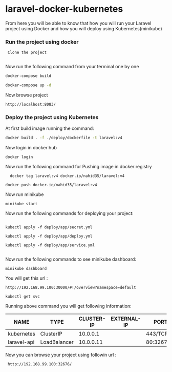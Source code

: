 

# laravel-docker-kubernetes

From here you will be able to know that how you will run your  Laravel project using Docker and how you will deploy using Kubernetes(minikube) 

### Run the project using docker

``` 
 Clone the project
 
 ```
 
 Now run the following command from your terminal one by one

```sh
docker-compose build

```


```sh
docker-compose up -d

```

Now browse project 

 ```
 http://localhost:8083/

```
 
### Deploy the project using Kubernetes

At first build image running the command:

```sh
docker build . -f ./deploy/dockerfile -t laravel:v4

```

Now login in docker hub

 ```
 docker login
 
 ```

Now run the following command for Pushing image in docker registry

```
  docker tag laravel:v4 docker.io/nahid35/laravel:v4
```

```
docker push docker.io/nahid35/laravel:v4

```

Now run minikube 

```
minikube start

```

Now run the following commands for deploying your project:

```

kubectl apply -f deploy/app/secret.yml

kubectl apply -f deploy/app/deploy.yml

kubectl apply -f deploy/app/service.yml


``` 

Now run the following commands to see minikube dashboard:

```
minikube dashboard

```

You will get this url :

```
http://192.168.99.100:30000/#!/overview?namespace=default

```


``` 
kubectl get svc

```

Running above command you will get following information:


NAME     |     TYPE      |     CLUSTER-IP  |  EXTERNAL-IP   |  PORT(S)   |     AGE
---------|---------------|-----------------|----------------|------------|----------
kubernetes  |  ClusterIP  |    10.0.0.1   |  <none>      |  443/TCP      |  27d
laravel-api  | LoadBalancer  | 10.0.0.11  |  <pending>   |  80:32676/TCP  |  4m


Now you can browse your project using followin url :

```
 http://192.168.99.100:32676/

``` 
